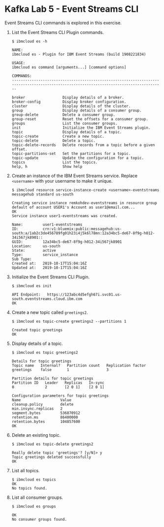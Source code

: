 # Kafka Lab 5 - Event Streams CLI

Event Streams CLI commands is explored in this exercise.

1. List the Event Streams CLI Plugin commands.

	```console
	$ ibmcloud es -h

	NAME:
	ibmcloud es - Plugin for IBM Event Streams (build 1908221834)

	USAGE:
	ibmcloud es command [arguments...] [command options]

	COMMANDS:
	----------------------------------------------------------------------------------------------------------------------------------------

	broker                 Display details of a broker.
	broker-config          Display broker configuration.
	cluster                Display details of the cluster.
	group                  Display details of a consumer group.
	group-delete           Delete a consumer group.
	group-reset            Reset the offsets for a consumer group.
	groups                 List the consumer groups.
	init                   Initialize the IBM Event Streams plugin.
	topic                  Display details of a topic.
	topic-create           Create a new topic.
	topic-delete           Delete a topic.
	topic-delete-records   Delete records from a topic before a given offset.
	topic-partitions-set   Set the partitions for a topic.
	topic-update           Update the configuration for a topic.
	topics                 List the topics.
	help, h                Show help

	```

1. Create an instance of the IBM Event Streams service. Replace `<username>` with your username to make it unique.

	```console
	$ ibmcloud resource service-instance-create <username>-eventstreams messagehub standard us-south

	Creating service instance remkohdev-eventstreams in resource group default of account USER1's Account as user1@email.com...
	OK
	Service instance user1-eventstreams was created.
					
	Name:         user1-eventstreams   
	ID:           crn:v1:bluemix:public:messagehub:us-south:a/1ab2c3de456789fg01h23i4j5k6l78mn:12a34bc5-de67-8f9g-h012-34i567jk8901::   
	GUID:         12a34bc5-de67-8f9g-h012-34i567jk8901   
	Location:     us-south   
	State:        active   
	Type:         service_instance   
	Sub Type:        
	Created at:   2019-10-17T15:04:16Z   
	Updated at:   2019-10-17T15:04:16Z
	```

1. Initialize the Event Streams CLI Plugin.

	```console
	$ ibmcloud es init

	API Endpoint: 	https://123abc4d5efgh67i.svc01.us-south.eventstreams.cloud.ibm.com
	OK
	```

1. Create a new topic called `greetings2`.

	```console
	$ ibmcloud es topic-create greetings2 --partitions 1

	Created topic greetings
	OK
	```

1. Display details of a topic.

	```console
	$ ibmcloud es topic greetings2

	Details for topic greetings
	Topic name   Internal?   Partition count   Replication factor   
	greetings    false       1                 3   

	Partition details for topic greetings
	Partition ID   Leader   Replicas   In-sync   
	0              2        [2 0 1]    [2 0 1]   

	Configuration parameters for topic greetings
	Name                  Value   
	cleanup.policy        delete   
	min.insync.replicas   2   
	segment.bytes         536870912   
	retention.ms          86400000   
	retention.bytes       104857600   
	OK
	```
 
1. Delete an existing topic.

	```console
	$ ibmcloud es topic-delete greetings2

	Really delete topic 'greetings'? [y/N]> y
	Topic greetings deleted successfully
	OK
	```

1. List all topics.

	```console
	$ ibmcloud es topics
	OK
	No topics found.
	```

1. List all consumer groups.

	```console
	$ ibmcloud es groups
	
	OK
	No consumer groups found.
	```